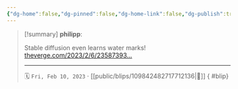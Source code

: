 ```yaml
---
{"dg-home":false,"dg-pinned":false,"dg-home-link":false,"dg-publish":true,"tags":["dgblip"],"disabled rules":["yaml-title","yaml-title-alias","file-name-heading"],"title":"philipp on mastodon @ 2023-02-10","created-date":"2023-02-10T21:07:53","id":109842482717712130,"updated-date":"2025-05-02T08:50:43","dg-path":"blips/109842482717712136.md","permalink":"/blips/109842482717712136/","dgPassFrontmatter":true}
---
```


> [!summary] **philipp**:
>
> Stable diffusion even learns water marks! [theverge.com/2023/2/6/23587393…](https://www.theverge.com/2023/2/6/23587393/ai-art-copyright-lawsuit-getty-images-stable-diffusion)
> - - -
>
> 🗓️ `Fri, Feb 10, 2023` · [[public/blips/109842482717712136\|🔗]]
{ #blip}

